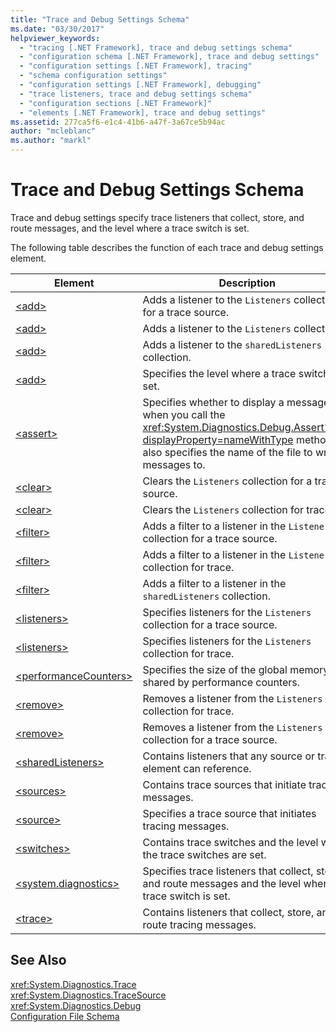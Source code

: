 ```yaml
---
title: "Trace and Debug Settings Schema"
ms.date: "03/30/2017"
helpviewer_keywords: 
  - "tracing [.NET Framework], trace and debug settings schema"
  - "configuration schema [.NET Framework], trace and debug settings"
  - "configuration settings [.NET Framework], tracing"
  - "schema configuration settings"
  - "configuration settings [.NET Framework], debugging"
  - "trace listeners, trace and debug settings schema"
  - "configuration sections [.NET Framework]"
  - "elements [.NET Framework], trace and debug settings"
ms.assetid: 277ca5f6-e1c4-41b6-a47f-3a67ce5b94ac
author: "mcleblanc"
ms.author: "markl"
---
```

# Trace and Debug Settings Schema
Trace and debug settings specify trace listeners that collect, store, and route messages, and the level where a trace switch is set.  
  
 The following table describes the function of each trace and debug settings element.  
  
|Element|Description|  
|-------------|-----------------|  
|[\<add>](../../../../../docs/framework/configure-apps/file-schema/trace-debug/add-element-for-listeners-for-source.md)|Adds a listener to the `Listeners` collection for a trace source.|  
|[\<add>](../../../../../docs/framework/configure-apps/file-schema/trace-debug/add-element-for-listeners-for-trace.md)|Adds a listener to the `Listeners` collection.|  
|[\<add>](../../../../../docs/framework/configure-apps/file-schema/trace-debug/add-element-for-sharedlisteners.md)|Adds a listener to the `sharedListeners` collection.|  
|[\<add>](../../../../../docs/framework/configure-apps/file-schema/trace-debug/add-element-for-switches.md)|Specifies the level where a trace switch is set.|  
|[\<assert>](../../../../../docs/framework/configure-apps/file-schema/trace-debug/assert-element.md)|Specifies whether to display a message box when you call the <xref:System.Diagnostics.Debug.Assert%2A?displayProperty=nameWithType> method; also specifies the name of the file to write messages to.|  
|[\<clear>](../../../../../docs/framework/configure-apps/file-schema/trace-debug/clear-element-for-listeners-for-source.md)|Clears the `Listeners` collection for a trace source.|  
|[\<clear>](../../../../../docs/framework/configure-apps/file-schema/trace-debug/clear-element-for-listeners-for-trace.md)|Clears the `Listeners` collection for trace.|  
|[\<filter>](../../../../../docs/framework/configure-apps/file-schema/trace-debug/filter-element-for-add-for-listeners-for-source.md)|Adds a filter to a listener in the `Listeners` collection for a trace source.|  
|[\<filter>](../../../../../docs/framework/configure-apps/file-schema/trace-debug/filter-element-for-add-for-listeners-for-trace.md)|Adds a filter to a listener in the `Listeners` collection for trace.|  
|[\<filter>](../../../../../docs/framework/configure-apps/file-schema/trace-debug/filter-element-for-add-for-sharedlisteners.md)|Adds a filter to a listener in the `sharedListeners` collection.|  
|[\<listeners>](../../../../../docs/framework/configure-apps/file-schema/trace-debug/listeners-element-for-source.md)|Specifies listeners for the `Listeners` collection for a trace source.|  
|[\<listeners>](../../../../../docs/framework/configure-apps/file-schema/trace-debug/listeners-element-for-trace.md)|Specifies listeners for the `Listeners` collection for trace.|  
|[\<performanceCounters>](../../../../../docs/framework/configure-apps/file-schema/trace-debug/performancecounters-element.md)|Specifies the size of the global memory shared by performance counters.|  
|[\<remove>](../../../../../docs/framework/configure-apps/file-schema/trace-debug/remove-element-for-listeners-for-trace.md)|Removes a listener from the `Listeners` collection for trace.|  
|[\<remove>](../../../../../docs/framework/configure-apps/file-schema/trace-debug/remove-element-for-listeners-for-source.md)|Removes a listener from the `Listeners` collection for a trace source.|  
|[\<sharedListeners>](../../../../../docs/framework/configure-apps/file-schema/trace-debug/sharedlisteners-element.md)|Contains listeners that any source or trace element can reference.|  
|[\<sources>](../../../../../docs/framework/configure-apps/file-schema/trace-debug/sources-element.md)|Contains trace sources that initiate tracing messages.|  
|[\<source>](../../../../../docs/framework/configure-apps/file-schema/trace-debug/source-element.md)|Specifies a trace source that initiates tracing messages.|  
|[\<switches>](../../../../../docs/framework/configure-apps/file-schema/trace-debug/switches-element.md)|Contains trace switches and the level where the trace switches are set.|  
|[\<system.diagnostics>](../../../../../docs/framework/configure-apps/file-schema/trace-debug/system-diagnostics-element.md)|Specifies trace listeners that collect, store, and route messages and the level where a trace switch is set.|  
|[\<trace>](../../../../../docs/framework/configure-apps/file-schema/trace-debug/trace-element.md)|Contains listeners that collect, store, and route tracing messages.|  
  
## See Also  
 <xref:System.Diagnostics.Trace>  
 <xref:System.Diagnostics.TraceSource>  
 <xref:System.Diagnostics.Debug>  
 [Configuration File Schema](../../../../../docs/framework/configure-apps/file-schema/index.md)
